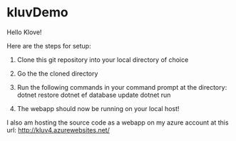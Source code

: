 # kluvDemo

Hello Klove! 

Here are the steps for setup: 

1. Clone this git repository into your local directory of choice
2. Go the the cloned directory 
3. Run the following commands in your command prompt at the directory:
dotnet restore
dotnet ef database update
dotnet run

4. The webapp should now be running on your local host!

I also am hosting the source code as a webapp on my azure account at this url: http://kluv4.azurewebsites.net/
